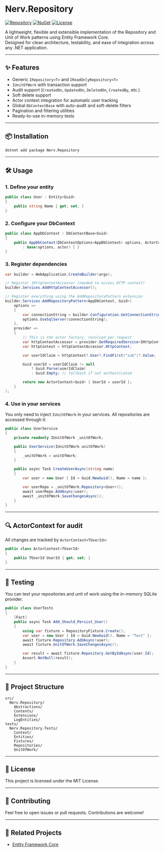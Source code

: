 # Nerv.Repository

[![Repository](https://img.shields.io/badge/code-GitHub-blue.svg)](https://github.com/dev-github-main/Nerv.Repository)
[![NuGet](https://img.shields.io/nuget/v/Nerv.Repository.svg)](https://www.nuget.org/packages/Nerv.Repository/)
[![License](https://img.shields.io/badge/license-MIT-blue.svg)](LICENSE)

A lightweight, flexible and extensible implementation of the Repository and Unit of Work patterns using Entity Framework Core.  
Designed for clean architecture, testability, and ease of integration across any .NET application.

---

## ✨ Features

- Generic `IRepository<T>` and `IReadOnlyRepository<T>`
- `IUnitOfWork` with transaction support
- Audit support (`CreatedOn`, `UpdatedOn`, `DeletedOn`, `CreatedBy`, etc.)
- Soft delete support
- Actor context integration for automatic user tracking
- Global `DbContextBase` with auto-audit and soft-delete filters
- Pagination and filtering utilities
- Ready-to-use in-memory tests

---

## 📦 Installation

```bash
dotnet add package Nerv.Repository
```

---

## 🛠️ Usage

### 1. Define your entity
```csharp
public class User : Entity<Guid>
{
    public string Name { get; set; }
}
```

### 2. Configure your DbContext
```csharp
public class AppDbContext : DbContextBase<Guid>
{
    public AppDbContext(DbContextOptions<AppDbContext> options, ActorContext<Guid> actor)
        : base(options, actor) { }
}
```

### 3. Register dependencies
```csharp
var builder = WebApplication.CreateBuilder(args);

// Register IHttpContextAccessor (needed to access HTTP context)
builder.Services.AddHttpContextAccessor();

// Register everything using the AddRepositoryPattern extension
builder.Services.AddRepositoryPattern<AppDbContext, Guid>(
    options => 
    {
        var connectionString = builder.Configuration.GetConnectionString("DefaultConnection");
        options.UseSqlServer(connectionString);
    },
    provider =>
    {
        // This is the actor factory, resolved per request
        var httpContextAccessor = provider.GetRequiredService<IHttpContextAccessor>();
        var httpContext = httpContextAccessor.HttpContext;

        var userIdClaim = httpContext?.User?.FindFirst("sub")?.Value;

        Guid userId = userIdClaim != null 
            ? Guid.Parse(userIdClaim)
            : Guid.Empty; // fallback if not authenticated

        return new ActorContext<Guid> { UserId = userId };
    }
);
```

### 4. Use in your services
You only need to inject `IUnitOfWork` in your services. All repositories are accessed through it:

```csharp
public class UserService
{
    private readonly IUnitOfWork _unitOfWork;

    public UserService(IUnitOfWork unitOfWork)
    {
        _unitOfWork = unitOfWork;
    }

    public async Task CreateUserAsync(string name)
    {
        var user = new User { Id = Guid.NewGuid(), Name = name };

        var userRepo = _unitOfWork.Repository<User>();
        await userRepo.AddAsync(user);
        await _unitOfWork.SaveChangesAsync();
    }
}
```

---

## 🔍 ActorContext for audit
All changes are tracked by `ActorContext<TUserId>`:

```csharp
public class ActorContext<TUserId>
{
    public TUserId UserId { get; set; }
}
```

---

## 🧪 Testing

You can test your repositories and unit of work using the in-memory SQLite provider.

```csharp
public class UserTests
{
    [Fact]
    public async Task Add_Should_Persist_User()
    {
        using var fixture = RepositoryFixture.Create();
        var user = new User { Id = Guid.NewGuid(), Name = "Test" };
        await fixture.Repository.AddAsync(user);
        await fixture.UnitOfWork.SaveChangesAsync();

        var result = await fixture.Repository.GetByIdAsync(user.Id);
        Assert.NotNull(result);
    }
}
```

---

## 🧱 Project Structure

```
src/
  Nerv.Repository/
    Abstractions/
    Contexts/
    Extensions/
    LogEntities/
tests/
  Nerv.Repository.Tests/
    Context/
    Entities/
    Fixtures/
    Repositories/
    UnitOfWork/
```

---

## 📄 License

This project is licensed under the MIT License.

---

## 🤝 Contributing

Feel free to open issues or pull requests. Contributions are welcome!

---

## 🔗 Related Projects

- [Entity Framework Core](https://docs.microsoft.com/en-us/ef/core/)